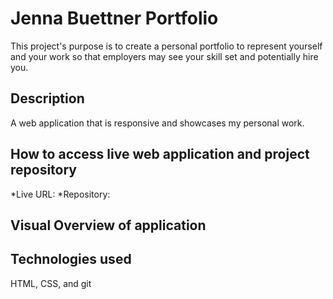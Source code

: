 # Jenna Buettner Portfolio

This project's purpose is to create a personal portfolio to represent yourself and your work so that employers may see your skill set and potentially hire you.

## Description

A web application that is responsive and showcases my personal work.

## How to access live web application and project repository

*Live URL: 
*Repository: 

## Visual Overview of application

## Technologies used
HTML, CSS, and git

